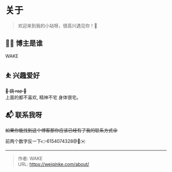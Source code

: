 # 关于

> 欢迎来到我的小站呀，很高兴遇见你！🤝


<!--## 🏠 关于本站-->

## 👨‍💻 博主是谁 

WAKE

## ⛹ 兴趣爱好
~~🎤 跳 rap 🏀~~  
上面的都不喜欢, 精神不宅 身体很宅。

## 📬 联系我呀
~~如果你能找到这个博客那你应该已经有了我的联系方式😜~~

前两个数字反一下👉6154074328@🐧✉️

---

> 作者: WAKE  
> URL: https://weiqinke.com/about/  

